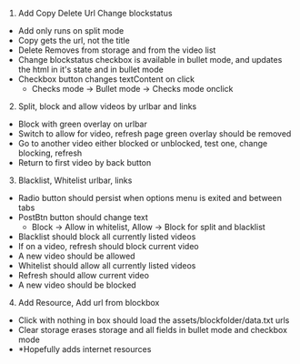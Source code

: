 1. Add Copy Delete Url Change blockstatus
 - Add only runs on split mode
 - Copy gets the url, not the title
 - Delete Removes from storage and from the video list
 - Change blockstatus checkbox is available in bullet mode, and updates the html in it's state and in bullet mode
 - Checkbox button changes textContent on click
   - Checks mode -> Bullet mode -> Checks mode onclick
2. Split, block and allow videos by urlbar and links
 - Block with green overlay on urlbar
 - Switch to allow for video, refresh page green overlay should be removed
 - Go to another video either blocked or unblocked, test one, change blocking, refresh
 - Return to first video by back button
3. Blacklist, Whitelist urlbar, links
 - Radio button should persist when options menu is exited and between tabs
 - PostBtn button should change text
   - Block -> Allow in whitelist, Allow -> Block for split and blacklist
 - Blacklist should block all currently listed videos
 - If on a video, refresh should block current video
 - A new video should be allowed
 - Whitelist should allow all currently listed videos
 - Refresh should allow current video
 - A new video should be blocked
4. Add Resource, Add url from blockbox
 - Click with nothing in box should load the assets/blockfolder/data.txt urls
 - Clear storage erases storage and all fields in bullet mode and checkbox mode
 - *Hopefully adds internet resources